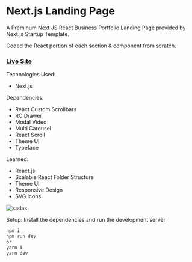 # Next.js Landing Page 

A Preminum Next JS React Business Portfolio Landing Page provided by Next.js Startup Template. 

Coded the React portion of each section & component from scratch.  

### [Live Site](https://objective-meninsky-dd1ce1.netlify.app/)

Technologies Used: 
+ Next.js 



Dependencies: 
+ React Custom Scrollbars
+ RC Drawer
+ Modal Video 
+ Multi Carousel 
+ React Scroll
+ Theme UI
+ Typeface 

Learned: 
+ React.js 
+ Scalable React Folder Structure 
+ Theme UI 
+ Responsive Design 
+ SVG Icons 

![sadas](https://user-images.githubusercontent.com/68490255/137621056-5e71fbef-7615-4725-8dbf-86d8b56e74e0.jpg)

Setup:
Install the dependencies and run the development server
```bash
npm i
npm run dev
or
yarn i
yarn dev
```
